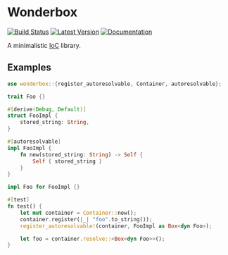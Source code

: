 # Wonderbox

[![Build Status](https://travis-ci.com/jnferner/wonderbox.svg?branch=master)](https://travis-ci.com/jnferner/wonderbox)
[![Latest Version](https://img.shields.io/crates/v/wonderbox.svg)](https://crates.io/crates/wonderbox)
[![Documentation](https://docs.rs/wonderbox/badge.svg)](https://docs.rs/wonderbox)


A minimalistic [IoC](https://en.wikipedia.org/wiki/Inversion_of_control) library.

## Examples

```rust
use wonderbox::{register_autoresolvable, Container, autoresolvable};

trait Foo {}

#[derive(Debug, Default)]
struct FooImpl {
    stored_string: String,
}

#[autoresolvable]
impl FooImpl {
    fn new(stored_string: String) -> Self {
        Self { stored_string }
    }
}

impl Foo for FooImpl {}

#[test]
fn test() {
    let mut container = Container::new();
    container.register(|_| "foo".to_string());
    register_autoresolvable!(container, FooImpl as Box<dyn Foo>);

    let foo = container.resolve::<Box<dyn Foo>>();
}

```
